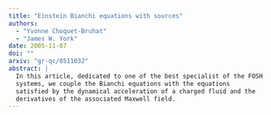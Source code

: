 ```yaml
---
title: "Einstein Bianchi equations with sources"
authors:
  - "Yvonne Choquet-Bruhat"
  - "James W. York"
date: 2005-11-07
doi: ""
arxiv: "gr-qc/0511032"
abstract: |
  In this article, dedicated to one of the best specialist of the FOSH
  systems, we couple the Bianchi equations with the equations
  satisfied by the dynamical acceleration of a charged fluid and the
  derivatives of the associated Maxwell field.
---
```

